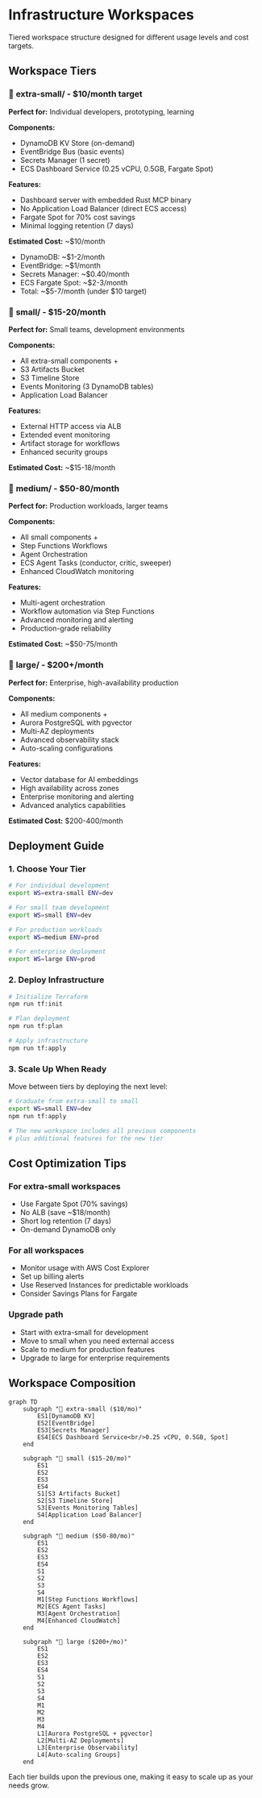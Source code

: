 # Infrastructure Workspaces

Tiered workspace structure designed for different usage levels and cost targets.

## Workspace Tiers

### 🔷 **extra-small/** - $10/month target

**Perfect for:** Individual developers, prototyping, learning

**Components:**

- DynamoDB KV Store (on-demand)
- EventBridge Bus (basic events)
- Secrets Manager (1 secret)
- ECS Dashboard Service (0.25 vCPU, 0.5GB, Fargate Spot)

**Features:**

- Dashboard server with embedded Rust MCP binary
- No Application Load Balancer (direct ECS access)
- Fargate Spot for 70% cost savings
- Minimal logging retention (7 days)

**Estimated Cost:** ~$10/month

- DynamoDB: ~$1-2/month
- EventBridge: ~$1/month
- Secrets Manager: ~$0.40/month
- ECS Fargate Spot: ~$2-3/month
- Total: ~$5-7/month (under $10 target)

### 🔶 **small/** - $15-20/month

**Perfect for:** Small teams, development environments

**Components:**

- All extra-small components +
- S3 Artifacts Bucket
- S3 Timeline Store
- Events Monitoring (3 DynamoDB tables)
- Application Load Balancer

**Features:**

- External HTTP access via ALB
- Extended event monitoring
- Artifact storage for workflows
- Enhanced security groups

**Estimated Cost:** ~$15-18/month

### 🔸 **medium/** - $50-80/month

**Perfect for:** Production workloads, larger teams

**Components:**

- All small components +
- Step Functions Workflows
- Agent Orchestration
- ECS Agent Tasks (conductor, critic, sweeper)
- Enhanced CloudWatch monitoring

**Features:**

- Multi-agent orchestration
- Workflow automation via Step Functions
- Advanced monitoring and alerting
- Production-grade reliability

**Estimated Cost:** ~$50-75/month

### 🔺 **large/** - $200+/month

**Perfect for:** Enterprise, high-availability production

**Components:**

- All medium components +
- Aurora PostgreSQL with pgvector
- Multi-AZ deployments
- Advanced observability stack
- Auto-scaling configurations

**Features:**

- Vector database for AI embeddings
- High availability across zones
- Enterprise monitoring and alerting
- Advanced analytics capabilities

**Estimated Cost:** $200-400/month

## Deployment Guide

### 1. Choose Your Tier

```bash
# For individual development
export WS=extra-small ENV=dev

# For small team development
export WS=small ENV=dev

# For production workloads
export WS=medium ENV=prod

# For enterprise deployment
export WS=large ENV=prod
```

### 2. Deploy Infrastructure

```bash
# Initialize Terraform
npm run tf:init

# Plan deployment
npm run tf:plan

# Apply infrastructure
npm run tf:apply
```

### 3. Scale Up When Ready

Move between tiers by deploying the next level:

```bash
# Graduate from extra-small to small
export WS=small ENV=dev
npm run tf:apply

# The new workspace includes all previous components
# plus additional features for the new tier
```

## Cost Optimization Tips

### For extra-small workspaces

- Use Fargate Spot (70% savings)
- No ALB (save ~$18/month)
- Short log retention (7 days)
- On-demand DynamoDB only

### For all workspaces

- Monitor usage with AWS Cost Explorer
- Set up billing alerts
- Use Reserved Instances for predictable workloads
- Consider Savings Plans for Fargate

### Upgrade path

- Start with extra-small for development
- Move to small when you need external access
- Scale to medium for production features
- Upgrade to large for enterprise requirements

## Workspace Composition

```mermaid
graph TD
    subgraph "🔷 extra-small ($10/mo)"
        ES1[DynamoDB KV]
        ES2[EventBridge]
        ES3[Secrets Manager]
        ES4[ECS Dashboard Service<br/>0.25 vCPU, 0.5GB, Spot]
    end

    subgraph "🔶 small ($15-20/mo)"
        ES1
        ES2
        ES3
        ES4
        S1[S3 Artifacts Bucket]
        S2[S3 Timeline Store]
        S3[Events Monitoring Tables]
        S4[Application Load Balancer]
    end

    subgraph "🔸 medium ($50-80/mo)"
        ES1
        ES2
        ES3
        ES4
        S1
        S2
        S3
        S4
        M1[Step Functions Workflows]
        M2[ECS Agent Tasks]
        M3[Agent Orchestration]
        M4[Enhanced CloudWatch]
    end

    subgraph "🔺 large ($200+/mo)"
        ES1
        ES2
        ES3
        ES4
        S1
        S2
        S3
        S4
        M1
        M2
        M3
        M4
        L1[Aurora PostgreSQL + pgvector]
        L2[Multi-AZ Deployments]
        L3[Enterprise Observability]
        L4[Auto-scaling Groups]
    end
```

Each tier builds upon the previous one, making it easy to scale up as your needs grow.
